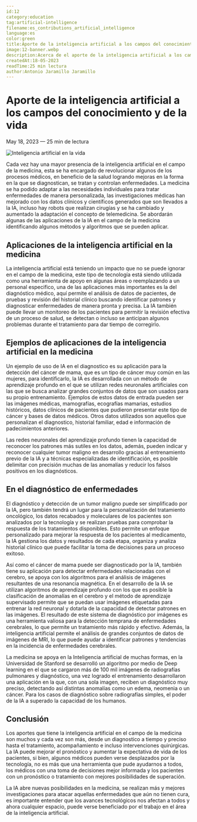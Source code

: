 ```yaml
---
id:12
category:education
tag:artificial-intelligence
filename:es_contributions_artificial_intelligence
language:es
color:green
title:Aporte de la inteligencia artificial a los campos del conocimiento y de la vida
image:12-banner.webp
description:Acerca de el aporte de la inteligencia artificial a los campos del conocimiento y de la vida
createdAt:18-05-2023
readTime:25 min lectura
author:Antonio Jaramillo Jaramillo
---
```

# Aporte de la inteligencia artificial a los campos del conocimiento y de la vida
May 18, 2023 — 25 min de lectura

![Inteligencia artificial en la vida](https://website-drako.fly.dev/api/images/webp/12-banner.webp)

Cada vez hay una mayor presencia de la inteligencia artificial en el campo de la medicina, esta se ha encargado de revolucionar algunos de los procesos médicos, en beneficio de la salud logrando mejoras en la forma en la que se diagnostican, se tratan y controlan enfermedades. La medicina se ha podido adaptar a las necesidades individuales para tratar enfermedades de manera personalizada, las investigaciones médicas han mejorado con los datos clínicos y científicos generados que son llevados a la IA, incluso hay robots que realizan cirugías y se ha cambiado y aumentado la adaptación el concepto de telemedicina. Se abordarán algunas de las aplicaciones de la IA en el campo de la medicina identificando algunos métodos y algoritmos que se pueden aplicar.

## Aplicaciones de la inteligencia artificial en la medicina

La inteligencia artificial está teniendo un impacto que no se puede ignorar en el campo de la medicina, este tipo de tecnología está siendo utilizada como una herramienta de apoyo en algunas áreas o reemplazando a un personal especifico, una de las aplicaciones más importantes es la del diagnóstico médico, aquí permite el análisis de datos de pacientes, de pruebas y revisión del historial clínico buscando identificar patrones y diagnosticar enfermedades de manera pronta y precisa. La IA también puede llevar un monitoreo de los pacientes para permitir la revisión efectiva de un proceso de salud, se detectan o incluso se anticipan algunos problemas durante el tratamiento para dar tiempo de corregirlo.

## Ejemplos de aplicaciones de la inteligencia artificial en la medicina

Un ejemplo de uso de IA en el diagnostico es su aplicación para la detección del cáncer de mama, que es un tipo de cáncer muy común en las mujeres, para identificarlo, la IA es desarrollada con un método de aprendizaje profundo en el que se utilizan redes neuronales artificiales con las que se busca analizar grandes conjuntos de datos que son usados para su propio entrenamiento. Ejemplos de estos datos de entrada pueden ser las imágenes médicas, mamografías, ecografías mamarias, estudios históricos, datos clínicos de pacientes que pudieron presentar este tipo de cáncer y bases de datos médicos. Otros datos utilizados son aquellos que personalizan el diagnostico, historial familiar, edad e información de padecimientos anteriores.

Las redes neuronales del aprendizaje profundo tienen la capacidad de reconocer los patrones más sutiles en los datos, además, pueden indicar y reconocer cualquier tumor maligno en desarrollo gracias al entrenamiento previo de la IA y a técnicas especializadas de identificación, es posible delimitar con precisión muchas de las anomalías y reducir los falsos positivos en los diagnósticos.

## En el diagnóstico de enfermedades

El diagnóstico y detección de un tumor maligno puede ser simplificado por la IA, pero también tendrá un lugar para la personalización del tratamiento oncológico, los datos recabados y moleculares de los pacientes son analizados por la tecnología y se realizan pruebas para comprobar la respuesta de los tratamientos disponibles. Esto permite un enfoque personalizado para mejorar la respuesta de los pacientes al medicamento, la IA gestiona los datos y resultados de cada etapa, organiza y analiza historial clínico que puede facilitar la toma de decisiones para un proceso exitoso.

Así como el cáncer de mama puede ser diagnosticado por la IA, también tiene su aplicación para detectar enfermedades relacionadas con el cerebro, se apoya con los algoritmos para el análisis de imágenes resultantes de una resonancia magnética. En el desarrollo de la IA se utilizan algoritmos de aprendizaje profundo con los que es posible la clasificación de anomalías en el cerebro y el método de aprendizaje supervisado permite que se puedan usar imágenes etiquetadas para entrenar la red neuronal y dotarla de la capacidad de detectar patrones en las imágenes. El resultado de este sistema de diagnóstico por imágenes es una herramienta valiosa para la detección temprana de enfermedades cerebrales, lo que permite un tratamiento más rápido y efectivo. Además, la inteligencia artificial permite el análisis de grandes conjuntos de datos de imágenes de MRI, lo que puede ayudar a identificar patrones y tendencias en la incidencia de enfermedades cerebrales.

La medicina se apoya en la Inteligencia artificial de muchas formas, en la Universidad de Stanford se desarrolló un algoritmo por medio de Deep learning en el que se cargaron más de 100 mil imágenes de radiografías pulmonares y diagnóstico, una vez logrado el entrenamiento desarrollaron una aplicación en la que, con una sola imagen, reciben un diagnóstico muy preciso, detectando así distintas anomalías como un edema, neomenia o un cáncer. Para los casos de diagnóstico sobre radiografías simples, el poder de la IA a superado la capacidad de los humanos.

## Conclusión

Los aportes que tiene la inteligencia artificial en el campo de la medicina son muchos y cada vez son más, desde un diagnostico a tiempo y preciso hasta el tratamiento, acompañamiento e incluso intervenciones quirúrgicas. La IA puede mejorar el pronóstico y aumentar la expectativa de vida de los pacientes, si bien, algunos médicos pueden verse desplazados por la tecnología, no es más que una herramienta que pude ayudarnos a todos, los médicos con una toma de decisiones mejor informada y los pacientes con un pronóstico o tratamiento con mejores posibilidades de superación. 

La IA abre nuevas posibilidades en la medicina, se realizan más y mejores investigaciones para atacar aquellas enfermedades que aún no tienen cura, es importante entender que los avances tecnológicos nos afectan a todos y ahora cualquier espacio, puede verse beneficiado por el trabajo en el área de la inteligencia artificial.


